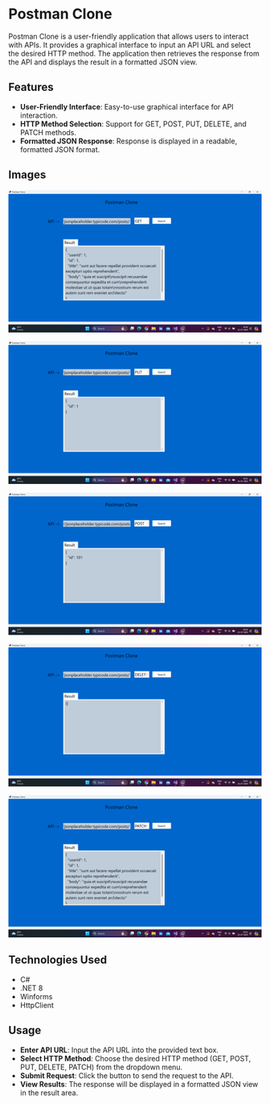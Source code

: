 # Postman Clone

Postman Clone is a user-friendly application that allows users to interact with APIs. It provides a graphical interface to input an API URL and select the desired HTTP method. The application then retrieves the response from the API and displays the result in a formatted JSON view.

## Features

- **User-Friendly Interface**: Easy-to-use graphical interface for API interaction.
- **HTTP Method Selection**: Support for GET, POST, PUT, DELETE, and PATCH methods.
- **Formatted JSON Response**: Response is displayed in a readable, formatted JSON format.

## Images

![workingProject](get.png)

![workingProject](put.png)

![workingProject](post.png)

![workingProject](delete.png)

![workingProject](patch.png)

## Technologies Used

- C#
- .NET 8
- Winforms
- HttpClient

## Usage

- **Enter API URL**: Input the API URL into the provided text box.
- **Select HTTP Method**: Choose the desired HTTP method (GET, POST, PUT, DELETE, PATCH) from the dropdown menu.
- **Submit Request**: Click the button to send the request to the API.
- **View Results**: The response will be displayed in a formatted JSON view in the result area.


